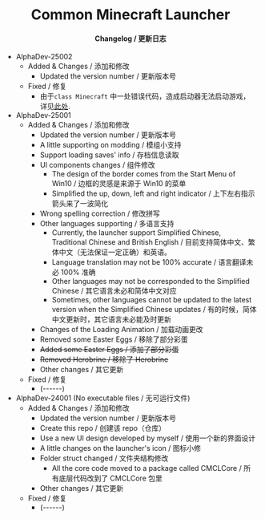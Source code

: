 <h1 align="center">Common Minecraft Launcher</h1>

<h4 align="center">Changelog / 更新日志</h4>

- AlphaDev-25002
    - Added & Changes / 添加和修改
        - Updated the version number / 更新版本号
    - Fixed / 修复
        - 由于`class Minecraft`
          中一处错误代码，造成启动器无法启动游戏，详见[此处](https://github.com/chengwm123456/CMCL-Launcher/commit/160883c8a4b4b5b702e0b3492e58864af656f1bc#diff-e88aa0f0b51b655872366faf88a62ca76aac73bb43b964318d642e8ece9d3ccfL99).
- AlphaDev-25001
    - Added & Changes / 添加和修改
        - Updated the version number / 更新版本号
        - A little supporting on modding / 模组小支持
        - Support loading saves' info / 存档信息读取
        - UI components changes / 组件修改
            - The design of the border comes from the Start Menu of Win10 / 边框的灵感是来源于 Win10 的菜单
            - Simplified the up, down, left and right indicator / 上下左右指示箭头来了一波简化
        - Wrong spelling correction / 修改拼写
        - Other languages supporting / 多语言支持
            - Currently, the launcher support Simplified Chinese, Traditional Chinese and British English /
              目前支持简体中文、繁体中文（无法保证一定正确）和英语。
            - Language translation may not be 100% accurate / 语言翻译未必 100% 准确
            - Other languages may not be corresponded to the Simplified Chinese / 其它语言未必和简体中文对应
            - Sometimes, other languages cannot be updated to the latest version when the Simplified Chinese updates /
              有的时候，简体中文更新时，其它语言未必能及时更新
        - Changes of the Loading Animation / 加载动画更改
        - Removed some Easter Eggs / 移除了部分彩蛋
        - ~~Added some Easter Eggs / 添加了部分彩蛋~~
        - ~~Removed Herobrine / 移除了 Herobrine~~
        - Other changes / 其它更新
    - Fixed / 修复
        - (------)
- AlphaDev-24001 (No executable files / 无可运行文件)
    - Added & Changes / 添加和修改
        - Updated the version number / 更新版本号
        - Create this repo / 创建该 repo（仓库）
        - Use a new UI design developed by myself / 使用一个新的界面设计
        - A little changes on the launcher's icon / 图标小修
        - Folder struct changed / 文件夹结构修改
            - All the core code moved to a package called CMCLCore / 所有底层代码改到了 CMCLCore 包里
        - Other changes / 其它更新
    - Fixed / 修复
        - (------)
